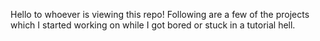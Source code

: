 Hello to whoever is viewing this repo! Following are a few of the projects which I started working on while I got bored or stuck in a tutorial hell. 
